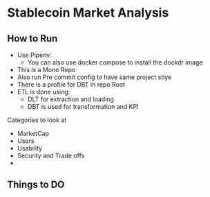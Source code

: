 
# Stablecoin Market Analysis

## How to Run

- Use Pipenv: 
    - You can also use docker compose to install the dockdr image
- This is a Mono Repo
- Also run Pre commit config to have same project stlye
- There is a profile for DBT in repo Root
- ETL is done using:
    - DLT for extraction and loading
    - DBT is used for transformation and KPI

Categories to look at

- MarketCap
- Users
- Usability
- Security and Trade offs
- 





## Things to DO
